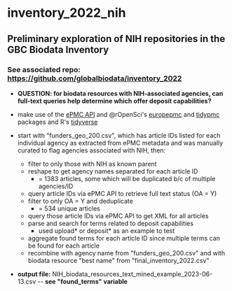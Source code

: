 # inventory_2022_nih

## Preliminary exploration of NIH repositories in the GBC Biodata Inventory
### See associated repo: https://github.com/globalbiodata/inventory_2022

* **QUESTION: for biodata resources with NIH-associated agencies, can full-text queries help determine which offer deposit capabilities?** 

* make use of the [ePMC API](https://europepmc.org/RestfulWebService) and @rOpenSci's [europepmc](https://github.com/ropensci/europepmc) and [tidypmc](https://github.com/ropensci/tidypmc) packages and R's [tidyverse](https://github.com/tidyverse)

* start with "funders_geo_200.csv", which has article IDs listed for each individual agency as extracted from ePMC metadata and was manually curated to flag agencies associated with NIH, then:
  * filter to only those with NIH as known parent
  * reshape to get agency names separated for each article ID
    * = 1383 articles, some which will be duplicated b/c of multiple agencies/ID 
  * query article IDs via ePMC API to retrieve full text status (OA = Y) 
  * filter to only OA = Y and deduplicate
    * = 534 unique articles 
  * query those article IDs via ePMC API to get XML for all articles
  * parse and search for terms related to deposit capabilities
    * used upload* or deposit* as an example to test
  * aggregate found terms for each article ID since multiple terms can be found for each article
  * recombine with agency name from "funders_geo_200.csv" and with biodata resource "best name" from "final_inventory_2022.csv"

* **output file:** NIH_biodata_resources_text_mined_example_2023-06-13.csv -- **see "found_terms" variable**
